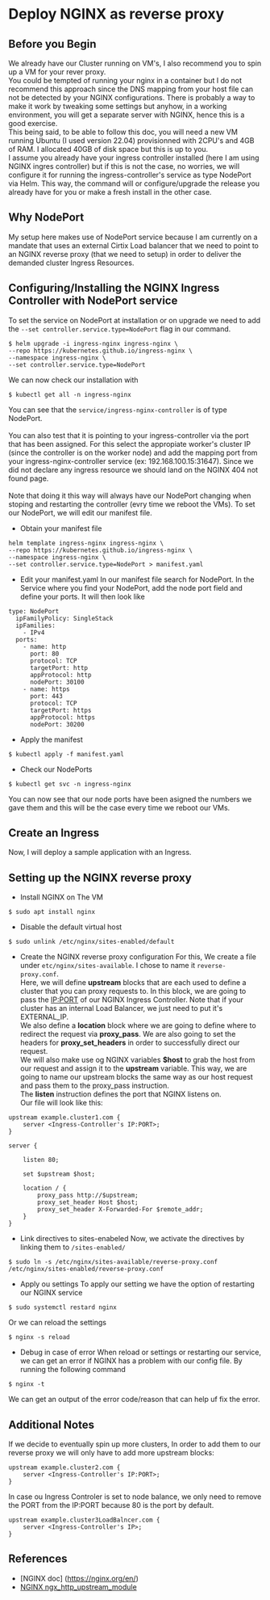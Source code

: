# Deploy NGINX as reverse proxy


## Before you Begin
We already have our Cluster running on VM's, I also recommend you to spin up a VM for your rever proxy.</br>
You could be tempted of running your nginx in a container but I do not recommend this approach since the DNS mapping from your host file can not be detected by your NGINX configurations. There is probably a way to make it work by tweaking some settings but anyhow, in a working environment, you will get a separate server with NGINX, hence this is a good exercise.<br/>
This being said, to be able to follow this doc, you will need a new VM running Ubuntu (I used version 22.04) provisionned with 2CPU's and 4GB of RAM. I allocated 40GB of disk space but this is up to you.<br/>
I assume you already have your ingress controller installed (here I am using NGINX ingres controller) but if this is not the case, no worries, we will configure it for running the ingress-controller's service as type NodePort via Helm. This way, the command will or configure/upgrade the release you already have for you or make a fresh install in the other case.

## Why NodePort
My setup here makes use of NodePort service because I am currently on a mandate that uses an external Cirtix Load balancer that we need to point to an NGINX reverse proxy (that we need to setup) in order to deliver the demanded cluster Ingress Resources.

## Configuring/Installing the NGINX Ingress Controller with NodePort service
To set the service on NodePort at installation or on upgrade we need to add the ```--set controller.service.type=NodePort``` flag in our command.
```
$ helm upgrade -i ingress-nginx ingress-nginx \
--repo https://kubernetes.github.io/ingress-nginx \
--namespace ingress-nginx \
--set controller.service.type=NodePort
```
We can now check our installation with 
```
$ kubectl get all -n ingress-nginx
```
You can see that the ```service/ingress-nginx-controller``` is of type NodePort.<br/><br/>
You can also test that it is pointing to your ingress-controller via the port that has been assigned. For this select the appropiate worker's cluster IP (since the controller is on the worker node) and add the mapping port from your ingress-nginx-controller service (ex: 192.168.100.15:31647). Since we did not declare any ingress resource we should land on the NGINX 404 not found page.<br/><br/>
Note that doing it this way will always have our NodePort changing when stoping and restarting the controller (evry time we reboot the VMs). To set our NodePort, we will edit our manifest file.
* Obtain your manifest file
```
helm template ingress-nginx ingress-nginx \
--repo https://kubernetes.github.io/ingress-nginx \
--namespace ingress-nginx \
--set controller.service.type=NodePort > manifest.yaml
```
* Edit your manifest.yaml
In our manifest file search for NodePort. In the Service where you find your NodePort, add the node port field and define your ports. It will then look like
```
type: NodePort
  ipFamilyPolicy: SingleStack
  ipFamilies: 
    - IPv4
  ports:
    - name: http
      port: 80
      protocol: TCP
      targetPort: http
      appProtocol: http
      nodePort: 30100
    - name: https
      port: 443
      protocol: TCP
      targetPort: https
      appProtocol: https
      nodePort: 30200
```
* Apply the manifest
```
$ kubectl apply -f manifest.yaml
```
* Check our NodePorts
```
$ kubectl get svc -n ingress-nginx
```
You can now see that our node ports have been asigned the numbers we gave them and this will be the case every time we reboot our VMs.
## Create an Ingress
Now, I will deploy a sample application with an Ingress.

## Setting up the NGINX reverse proxy
* Install NGINX on  The VM
```
$ sudo apt install nginx
```
* Disable the default virtual host
```
$ sudo unlink /etc/nginx/sites-enabled/default
```
* Create the NGINX reverse proxy configuration
For this, We create a file under ```etc/nginx/sites-available```. I chose to name it ```reverse-proxy.conf```.<br/>
Here, we will define **upstream** blocks that are each used to define a cluster that you can proxy requests to. In this block, we are going to pass the <IP:PORT> of our NGINX Ingress Controller. Note that if your cluster has an internal Load Balancer, we just need to put it's EXTERNAL_IP.<br/>
We also define a **location** block where we are going to define where to redirect the request via **proxy_pass**. We are also going to set the headers for **proxy_set_headers** in order to successfully direct our request.<br/>
We will also make use og NGINX variables **$host** to grab the host from our request and assign it to the **upstream** variable. This way, we are going to name our upstream blocks the same way as our host request and pass them to the proxy_pass instruction. <br/>
The **listen** instruction defines the port that NGINX listens on.<br/>Our file will look like this:
```
upstream example.cluster1.com {
	server <Ingress-Controller's IP:PORT>;
}

server {

	listen 80;

	set $upstream $host;

	location / {
		proxy_pass http://$upstream;
		proxy_set_header Host $host;
		proxy_set_header X-Forwarded-For $remote_addr;
	}
}
```
* Link directives to sites-enabeled
Now, we activate the directives by linking them to ```/sites-enabled/```
```
$ sudo ln -s /etc/nginx/sites-available/reverse-proxy.conf /etc/nginx/sites-enabled/reverse-proxy.conf
```
* Apply ou settings
To apply our setting we have the option of restarting our NGINX service
```
$ sudo systemctl restard nginx
```
Or we can reload the settings 
```
$ nginx -s reload
```
* Debug in case of error
When reload or settings or restarting our service, we can get an error if NGINX has a problem with our config file. By running the following command
```
$ nginx -t
```
We can get an output of the error code/reason that can help uf fix the error. 


## Additional Notes
If we decide to eventually spin up more clusters, In order to add them to our reverse proxy we will only have to add more upstream blocks:
```
upstream example.cluster2.com {
    server <Ingress-Controller's IP:PORT>;
}
```
In case ou Ingress Controler is set to node balance, we only need to remove the PORT from the IP:PORT because 80 is the port by default.
```
upstream example.cluster3LoadBalncer.com {
    server <Ingress-Controller's IP>;
}
```

## References
* [NGINX  doc] (https://nginx.org/en/)
* [NGINX ngx_http_upstream_module](https://nginx.org/en/docs/http/ngx_http_upstream_module.html)

